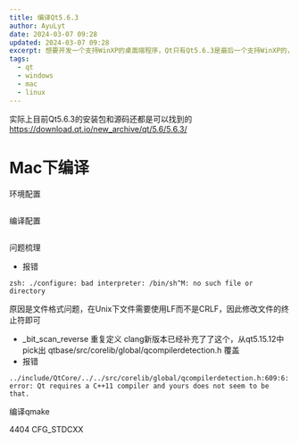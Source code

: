 ```yaml
---
title: 编译Qt5.6.3
author: AyuLyt
date: 2024-03-07 09:28
updated: 2024-03-07 09:28
excerpt: 想要开发一个支持WinXP的桌面端程序，Qt只有Qt5.6.3是最后一个支持WinXP的，尝试自己进行编译
tags:
  - qt
  - windows
  - mac
  - linux
---
```

实际上目前Qt5.6.3的安装包和源码还都是可以找到的
https://download.qt.io/new_archive/qt/5.6/5.6.3/


# Mac下编译

环境配置
```
```

编译配置
```

```

问题梳理
- 报错
```
zsh: ./configure: bad interpreter: /bin/sh^M: no such file or directory
```
原因是文件格式问题，在Unix下文件需要使用LF而不是CRLF，因此修改文件的终止符即可
- \_bit_scan_reverse 重复定义
clang新版本已经补充了了这个，从qt5.15.12中pick出 qtbase/src/corelib/global/qcompilerdetection.h 覆盖
- 报错
```
../include/QtCore/../../src/corelib/global/qcompilerdetection.h:609:6: error: Qt requires a C++11 compiler and yours does not seem to be that.
```
编译qmake

4404 CFG_STDCXX
